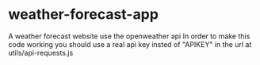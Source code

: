 # weather-forecast-app
A weather forecast website use the openweather api 
In order to make this code working you should use a real api key insted of "APIKEY" in the url at utils/api-requests.js 
